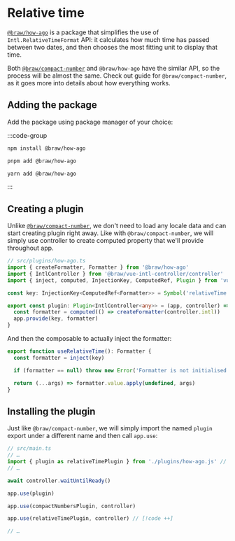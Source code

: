 # Relative time

[`@braw/how-ago`] is a package that simplifies the use of
`Intl.RelativeTimeFormat` API: it calculates how much time has passed between
two dates, and then chooses the most fitting unit to display that time.

Both [`@braw/compact-number`] and `@braw/how-ago` have the similar API, so the
process will be almost the same. Check out guide for `@braw/compact-number`, as
it goes more into details about how everything works.

[`@braw/how-ago`]: https://npm.im/@braw/how-ago

## Adding the package

Add the package using package manager of your choice:

:::code-group

```sh [npm]
npm install @braw/how-ago
```

```sh [pnpm]
pnpm add @braw/how-ago
```

```sh [yarn]
yarn add @braw/how-ago
```

:::

## Creating a plugin

Unlike [`@braw/compact-number`], we don't need to load any locale data and can
start creating plugin right away. Like with `@braw/compact-number`, we will
simply use controller to create computed property that we'll provide throughout
app.

[`@braw/compact-number`]: ./compact-numbers.md

```ts
// src/plugins/how-ago.ts
import { createFormatter, Formatter } from '@braw/how-ago'
import { IntlController } from '@braw/vue-intl-controller/controller'
import { inject, computed, InjectionKey, ComputedRef, Plugin } from 'vue'

const key: InjectionKey<ComputedRef<Formatter>> = Symbol('relativeTime')

export const plugin: Plugin<IntlController<any>> = (app, controller) => {
  const formatter = computed(() => createFormatter(controller.intl))
  app.provide(key, formatter)
}
```

And then the composable to actually inject the formatter:

```ts
export function useRelativeTime(): Formatter {
  const formatter = inject(key)

  if (formatter == null) throw new Error('Formatter is not initialised')

  return (...args) => formatter.value.apply(undefined, args)
}
```

## Installing the plugin

Just like `@braw/compact-number`, we will simply import the named `plugin`
export under a different name and then call `app.use`:

```ts
// src/main.ts
// …
import { plugin as relativeTimePlugin } from './plugins/how-ago.js' // [!code ++]
// …

await controller.waitUntilReady()

app.use(plugin)

app.use(compactNumbersPlugin, controller)

app.use(relativeTimePlugin, controller) // [!code ++]

// …
```
